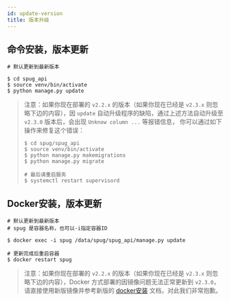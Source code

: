 ```yaml
---
id: update-version
title: 版本升级
---
```

## 命令安装，版本更新
```
# 默认更新到最新版本

$ cd spug_api
$ source venv/bin/activate
$ python manage.py update

```

> 注意：如果你现在部署的 `v2.2.x` 的版本（如果你现在已经是 `v2.3.x` 则忽略下边的内容），因 `update` 自动升级程序的缺陷，通过上述方法自动升级至 `v2.3.0` 版本后，会出现 `Unknow column ...` 等报错信息，
>你可以通过如下操作来修复这个错误：
> ```shell script
> $ cd spug/spug_api
> $ source venv/bin/activate
> $ python manage.py makemigrations
> $ python manage.py migrate
> 
> # 最后请重启服务
> $ systemctl restart supervisord
> ```

## Docker安装，版本更新
```
# 默认更新到最新版本
# spug 是容器名称，也可以-i指定容器ID

$ docker exec -i spug /data/spug/spug_api/manage.py update 

# 更新完成后重启容器
$ docker restart spug
```

> 注意：如果你现在部署的 `v2.2.x` 的版本（如果你现在已经是 `v2.3.x` 则忽略下边的内容），Docker 方式部署的因镜像问题无法正常更新到 `v2.3.0`，请直接使用新版镜像并参考新版的 [docker安装](/docs/install-docker) 文档，对此我们非常抱歉。